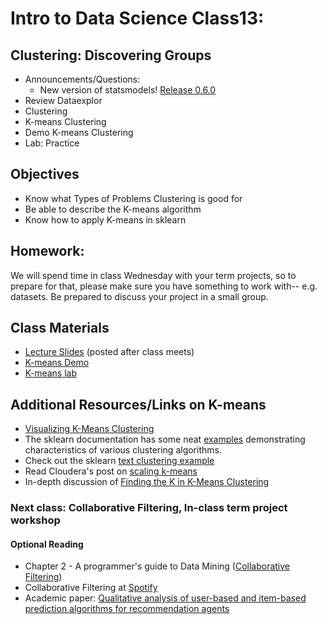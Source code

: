 Intro to Data Science Class13: 
=======

## Clustering: Discovering Groups

- Announcements/Questions: 
  - New version of statsmodels! [Release 0.6.0](http://statsmodels.sourceforge.net/stable/release/version0.6.html)
- Review Dataexplor
- Clustering
- K-means Clustering
- Demo K-means Clustering
- Lab: Practice

## Objectives

* Know what Types of Problems Clustering is good for
* Be able to describe the K-means algorithm
* Know how to apply K-means in sklearn

## Homework:

We will spend time in class Wednesday with your term projects, so to prepare for that, please make sure you have something to work with-- e.g. datasets.
Be prepared to discuss your project in a small group.

## Class Materials

* [Lecture Slides](https://github.com/gads14-nyc/fall_2014_lessons/blob/master/13_clustering/class13.pdf) (posted after class meets)
* [K-means Demo](http://nbviewer.ipython.org/github/gads14-nyc/fall_2014_lessons/blob/master/13_clustering/lab/kmeans_demo2.ipynb)
* [K-means lab](http://nbviewer.ipython.org/github/gads14-nyc/fall_2014_lessons/blob/master/13_clustering/lab/)

## Additional Resources/Links on K-means

* [Visualizing K-Means Clustering](http://www.naftaliharris.com/blog/visualizing-k-means-clustering/)
* The sklearn documentation has some neat [examples](http://scikit-learn.org/dev/auto_examples/cluster/plot_cluster_comparison.html) demonstrating characteristics of various clustering algorithms.
* Check out the sklearn [text clustering example](http://scikit-learn.org/dev/auto_examples/text/document_clustering.html)
* Read Cloudera's post on [scaling k-means](http://blog.cloudera.com/blog/2013/03/cloudera_ml_data_science_tools/)
* In-depth discussion of [Finding the K in K-Means Clustering](http://datasciencelab.wordpress.com/2013/12/27/finding-the-k-in-k-means-clustering/)

### Next class: Collaborative Filtering, In-class term project workshop

#### Optional Reading

* Chapter 2 - A programmer's guide to Data Mining ([Collaborative Filtering](http://guidetodatamining.com/guide/ch2/DataMining-ch2.pdf))
* Collaborative Filtering at [Spotify](http://www.slideshare.net/erikbern/collaborative-filtering-at-spotify-16182818)
* Academic paper: [Qualitative analysis of user-based and item-based prediction algorithms for recommendation agents](http://queens.db.toronto.edu/~papaggel/docs/papers/all/IJEAAI-Qualitative_Analysis_of_User-based_and_Item-based_Prediction_Algorithms_for_Recommendation_Agents.pdf)

